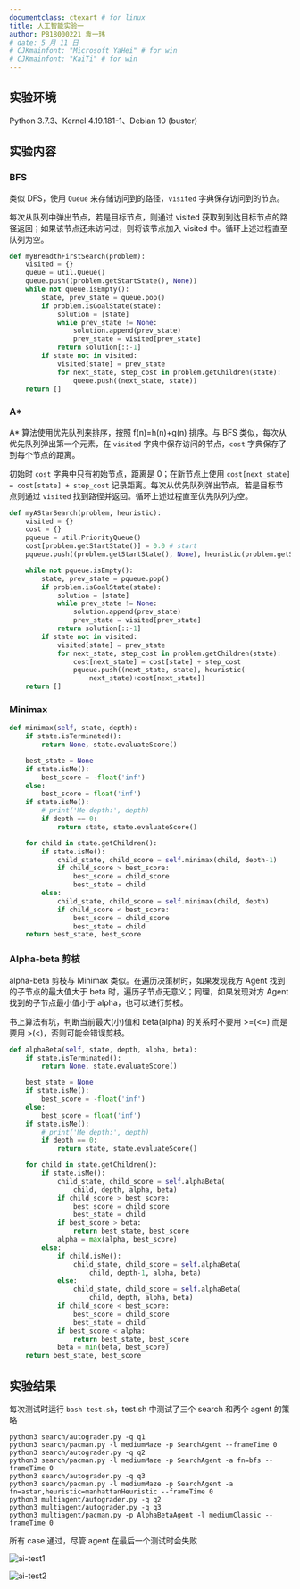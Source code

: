 ```yaml
---
documentclass: ctexart # for linux
title: 人工智能实验一
author: PB18000221 袁一玮
# date: 5 月 11 日
# CJKmainfont: "Microsoft YaHei" # for win
# CJKmainfont: "KaiTi" # for win
---
```


## 实验环境

Python 3.7.3、Kernel 4.19.181-1、Debian 10 (buster)

## 实验内容

### BFS

类似 DFS，使用 `Queue` 来存储访问到的路径，`visited` 字典保存访问到的节点。

每次从队列中弹出节点，若是目标节点，则通过 visited 获取到到达目标节点的路径返回；如果该节点还未访问过，则将该节点加入 visited 中。循环上述过程直至队列为空。

```python
def myBreadthFirstSearch(problem):
    visited = {}
    queue = util.Queue()
    queue.push((problem.getStartState(), None))
    while not queue.isEmpty():
        state, prev_state = queue.pop()
        if problem.isGoalState(state):
            solution = [state]
            while prev_state != None:
                solution.append(prev_state)
                prev_state = visited[prev_state]
            return solution[::-1]
        if state not in visited:
            visited[state] = prev_state
            for next_state, step_cost in problem.getChildren(state):
                queue.push((next_state, state))
    return []
```

### A\*

A\* 算法使用优先队列来排序，按照 f(n)=h(n)+g(n) 排序。与 BFS 类似，每次从优先队列弹出第一个元素，在 `visited` 字典中保存访问的节点，`cost` 字典保存了到每个节点的距离。

初始时 `cost` 字典中只有初始节点，距离是 0；在新节点上使用 `cost[next_state] = cost[state] + step_cost` 记录距离。每次从优先队列弹出节点，若是目标节点则通过 `visited` 找到路径并返回。循环上述过程直至优先队列为空。

```python
def myAStarSearch(problem, heuristic):
    visited = {}
    cost = {}
    pqueue = util.PriorityQueue()
    cost[problem.getStartState()] = 0.0 # start
    pqueue.push((problem.getStartState(), None), heuristic(problem.getStartState()))

    while not pqueue.isEmpty():
        state, prev_state = pqueue.pop()
        if problem.isGoalState(state):
            solution = [state]
            while prev_state != None:
                solution.append(prev_state)
                prev_state = visited[prev_state]
            return solution[::-1]
        if state not in visited:
            visited[state] = prev_state
            for next_state, step_cost in problem.getChildren(state):
                cost[next_state] = cost[state] + step_cost
                pqueue.push((next_state, state), heuristic(
                    next_state)+cost[next_state])
    return []
```

### Minimax

```python
def minimax(self, state, depth):
    if state.isTerminated():
        return None, state.evaluateScore()

    best_state = None
    if state.isMe():
        best_score = -float('inf')
    else:
        best_score = float('inf')
    if state.isMe():
        # print('Me depth:', depth)
        if depth == 0:
            return state, state.evaluateScore()

    for child in state.getChildren():
        if state.isMe():
            child_state, child_score = self.minimax(child, depth-1)
            if child_score > best_score:
                best_score = child_score
                best_state = child
        else:
            child_state, child_score = self.minimax(child, depth)
            if child_score < best_score:
                best_score = child_score
                best_state = child
    return best_state, best_score
```

### Alpha-beta 剪枝

alpha-beta 剪枝与 Minimax 类似。在遍历决策树时，如果发现我方 Agent 找到的子节点的最大值大于 beta 时，遍历子节点无意义；同理，如果发现对方 Agent 找到的子节点最小值小于 alpha，也可以进行剪枝。

书上算法有坑，判断当前最大(小)值和 beta(alpha) 的关系时不要用 >=(<=) 而是要用 >(<)，否则可能会错误剪枝。

```python
def alphaBeta(self, state, depth, alpha, beta):
    if state.isTerminated():
        return None, state.evaluateScore()

    best_state = None
    if state.isMe():
        best_score = -float('inf')
    else:
        best_score = float('inf')
    if state.isMe():
        # print('Me depth:', depth)
        if depth == 0:
            return state, state.evaluateScore()

    for child in state.getChildren():
        if state.isMe():
            child_state, child_score = self.alphaBeta(
                child, depth, alpha, beta)
            if child_score > best_score:
                best_score = child_score
                best_state = child
            if best_score > beta:
                return best_state, best_score
            alpha = max(alpha, best_score)
        else:
            if child.isMe():
                child_state, child_score = self.alphaBeta(
                    child, depth-1, alpha, beta)
            else:
                child_state, child_score = self.alphaBeta(
                    child, depth, alpha, beta)
            if child_score < best_score:
                best_score = child_score
                best_state = child
            if best_score < alpha:
                return best_state, best_score
            beta = min(beta, best_score)
    return best_state, best_score
```

## 实验结果

每次测试时运行 `bash test.sh`，test.sh 中测试了三个 search 和两个 agent 的策略

```shell
python3 search/autograder.py -q q1
python3 search/pacman.py -l mediumMaze -p SearchAgent --frameTime 0
python3 search/autograder.py -q q2
python3 search/pacman.py -l mediumMaze -p SearchAgent -a fn=bfs --frameTime 0
python3 search/autograder.py -q q3
python3 search/pacman.py -l mediumMaze -p SearchAgent -a fn=astar,heuristic=manhattanHeuristic --frameTime 0
python3 multiagent/autograder.py -q q2
python3 multiagent/autograder.py -q q3
python3 multiagent/pacman.py -p AlphaBetaAgent -l mediumClassic --frameTime 0
```

所有 case 通过，尽管 agent 在最后一个测试时会失败

![ai-test1](assets/ai1.png)

![ai-test2](assets/ai2.png)
